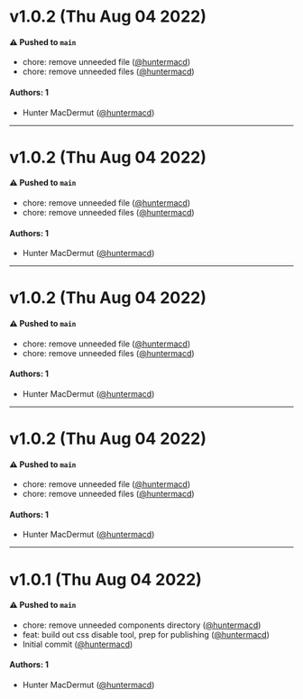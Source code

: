 # v1.0.2 (Thu Aug 04 2022)

#### ⚠️ Pushed to `main`

- chore: remove unneeded file ([@huntermacd](https://github.com/huntermacd))
- chore: remove unneeded files ([@huntermacd](https://github.com/huntermacd))

#### Authors: 1

- Hunter MacDermut ([@huntermacd](https://github.com/huntermacd))

---

# v1.0.2 (Thu Aug 04 2022)

#### ⚠️ Pushed to `main`

- chore: remove unneeded file ([@huntermacd](https://github.com/huntermacd))
- chore: remove unneeded files ([@huntermacd](https://github.com/huntermacd))

#### Authors: 1

- Hunter MacDermut ([@huntermacd](https://github.com/huntermacd))

---

# v1.0.2 (Thu Aug 04 2022)

#### ⚠️ Pushed to `main`

- chore: remove unneeded file ([@huntermacd](https://github.com/huntermacd))
- chore: remove unneeded files ([@huntermacd](https://github.com/huntermacd))

#### Authors: 1

- Hunter MacDermut ([@huntermacd](https://github.com/huntermacd))

---

# v1.0.2 (Thu Aug 04 2022)

#### ⚠️ Pushed to `main`

- chore: remove unneeded file ([@huntermacd](https://github.com/huntermacd))
- chore: remove unneeded files ([@huntermacd](https://github.com/huntermacd))

#### Authors: 1

- Hunter MacDermut ([@huntermacd](https://github.com/huntermacd))

---

# v1.0.1 (Thu Aug 04 2022)

#### ⚠️ Pushed to `main`

- chore: remove unneeded components directory ([@huntermacd](https://github.com/huntermacd))
- feat: build out css disable tool, prep for publishing ([@huntermacd](https://github.com/huntermacd))
- Initial commit ([@huntermacd](https://github.com/huntermacd))

#### Authors: 1

- Hunter MacDermut ([@huntermacd](https://github.com/huntermacd))
